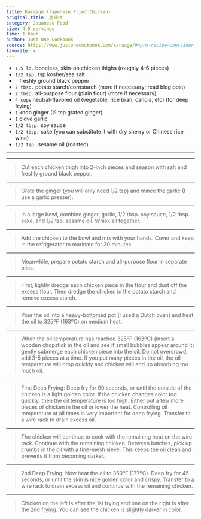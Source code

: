 ```yaml
---
title: Karaage (Japenese Fried Chicken)
original_title: 唐揚げ
category: Japanese Food
size: 4-5 servings
time: 1 hour
author: Just One Cookbook
source: https://www.justonecookbook.com/karaage/#wprm-recipe-container-59256
favorite: x
---
```


* `1.5 lb.` boneless, skin-on chicken thighs (roughly 4-6 pieces)
* `1/2 tsp.` tsp kosher/sea salt
* ` ` freshly ground black pepper
* `2 tbsp.` potato starch/cornstarch (more if necessary; read blog post)
* `2 tbsp.` all-purpose flour (plain flour) (more if necessary)
* `4 cups` neutral-flavored oil (vegetable, rice bran, canola, etc) (for deep frying)
* `1` knob ginger (½ tsp grated ginger)
* `1` clove garlic
* `1/2 tbsp.` soy sauce
* `1/2 tbsp.` sake (you can substitute it with dry sherry or Chinese rice wine)
* `1/2 tsp.` sesame oil (roasted)

---


---

> Cut each chicken thigh into 2-inch pieces and season with salt and freshly ground black pepper.

---

> Grate the ginger (you will only need 1/2 tsp) and mince the garlic (I use a garlic presser).

---

> In a large bowl, combine ginger, garlic, 1/2 tbsp. soy sauce, 1/2 tbsp. sake, and 1/2 tsp. sesame oil. Whisk all together.

---

> Add the chicken to the bowl and mix with your hands. Cover and keep in the refrigerator to marinate for 30 minutes.

---

> Meanwhile, prepare potato starch and all-purpose flour in separate piles.

---

> First, lightly dredge each chicken piece in the flour and dust off the excess flour. Then dredge the chicken in the potato starch and remove excess starch.

---

> Pour the oil into a heavy-bottomed pot (I used a Dutch oven) and heat the oil to 325ºF (163ºC) on medium heat.

---

> When the oil temperature has reached 325ºF (163ºC) (insert a wooden chopstick in the oil and see if small bubbles appear around it) gently submerge each chicken piece into the oil. Do not overcrowd; add 3-5 pieces at a time. If you put many pieces in the oil, the oil temperature will drop quickly and chicken will end up absorbing too much oil.

---

> First Deep Frying: Deep fry for 90 seconds, or until the outside of the chicken is a light golden color. If the chicken changes color too quickly, then the oil temperature is too high. Either put a few more pieces of chicken in the oil or lower the heat. Controlling oil temperature at all times is very important for deep frying. Transfer to a wire rack to drain excess oil.

---

> The chicken will continue to cook with the remaining heat on the wire rack. Continue with the remaining chicken. Between batches, pick up crumbs in the oil with a fine-mesh sieve. This keeps the oil clean and prevents it from becoming darker.

---

> 2nd Deep Frying: Now heat the oil to 350ºF (177ºC). Deep fry for 45 seconds, or until the skin is nice golden color and crispy. Transfer to a wire rack to drain excess oil and continue with the remaining chicken.

---

> Chicken on the left is after the 1st frying and one on the right is after the 2nd frying. You can see the chicken is slightly darker in color. 
